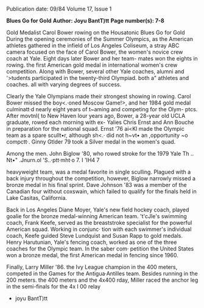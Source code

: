 Publication date: 09/84
Volume 17, Issue 1

**Blues Go for Gold**
**Author: Joyu BantT)tt**
**Page number(s): 7-8**

Gold Medalist Carol Bower rowing on the Housatonic
Blues Go for Gold 
During the opening ceremonies of the 
Summer Olympics, as the American 
athletes gathered in the infield of Los 
Angeles Coliseum, a stray ABC camera 
focused on the face of Carol Bower, the 
women's novice crew coach at Yale. 
Eight days later Bower and her team-
mates won the eights in rowing. the first 
American gold medal in international 
women's crew competition. Along with 
Bower, several other Yale coaches, 
alumni and '>tudents participated in the 
twenty-third Olympiad. both a" athletes 
and coaches. all with varying degrees of 
success. 

Clearly the Yale Olympians made 
their strongest showing in rowing. 
Carol Bower missed the boy<.·oned 
Moscow Game!>, and her 1984 gold 
medal culminatt·d nearly eight years of 
t~aming and competing for the Olym-
ptcs. After movtnl{ to New Haven lour 
years ago, Bower, a 28-year old UCLA 
graduate, rowed each morning with ex-
Yalies Chris Ernst and Ann Bouche in 
preparation for the national squad. 
Ernst '76 ai<Kl made the Olympic team 
as a spare scullt•r, although sh<.· did not 
h~vt• an ,opportunity ~o compctt·. Ginny 
Gtlder 79 took a Silver medal in the 
women's quad. 

Among the men. John Biglow '80, 
who rowed stroke for the 1979 Yale 
Th .. Nt•" .Jnurn.ol 'S..·ptt·mht·o 7. I 'IH4 7

heavyweight team, was a medal favorite 
in single sculling. Plagued with a back 
injury throughout the competition, 
however, Biglow narrowly missed a 
bronze medal in his final sprint. Dave 
Johnson '83 was a member of the 
Canadian four without coxswain, which 
failed to qualify for the finals held in 
Lake Casitas, California. 

Back in Los Angeles Diane Moyer, 
Yale's new field hockey coach, played 
goalie for the bronze medal-winning 
American 
team. 
't'cJle's 
swimming 
coach, Frank Keefe, served as the 
breaststroke specialist for the powerful 
American squad. Working in conjunc· 
tion with each swimmer's individual 
coach, Keefe guided Steve Lundquist 
and Susan Rapp to gold medals. Henry 
Harutunian, 
Yale's fencing coach, 
worked as one of the three coaches for 
the Olympic team. In the saber com· 
petition 
the United States won a 
bronze medal, the first American medal 
in fencing since 1960. 

Finally, Larry Miller '86. the Ivy 
League champion in the 400 meters, 
competed 
in 
the Games 
for 
the 
Antigua·Antilles team. Besides running 
in the 200 meters. the 400 meters and 
the 4x400 rday, Miller raced the anchor 
leg in the semi-finals for the 4x I 00 relay 
- joyu BantT)tt